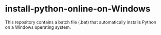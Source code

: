 # install-python-online-on-Windows
This repository contains a batch file (.bat) that automatically installs Python on a Windows operating system.
